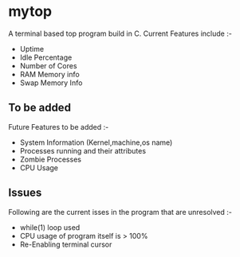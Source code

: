 # mytop
A terminal based top program build in C. Current Features include :-

* Uptime
* Idle Percentage
* Number of Cores
* RAM Memory info
* Swap Memory Info

## To be added

Future Features to be added :-
* System Information (Kernel,machine,os name)
* Processes running and their attributes
* Zombie Processes
* CPU Usage

## Issues

Following are the current isses in the program that are unresolved :-

* while(1) loop used
* CPU usage of program itself is > 100% 
* Re-Enabling terminal cursor
